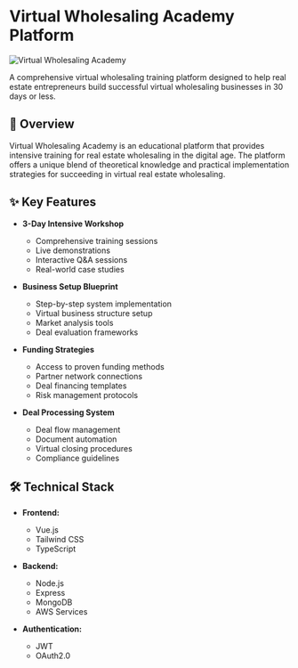 # Virtual Wholesaling Academy Platform

![Virtual Wholesaling Academy](https://realestatewealthnetwork.com/vwa/)

A comprehensive virtual wholesaling training platform designed to help real estate entrepreneurs build successful virtual wholesaling businesses in 30 days or less.

## 🚀 Overview

Virtual Wholesaling Academy is an educational platform that provides intensive training for real estate wholesaling in the digital age. The platform offers a unique blend of theoretical knowledge and practical implementation strategies for succeeding in virtual real estate wholesaling.

## ✨ Key Features

- **3-Day Intensive Workshop**

  - Comprehensive training sessions
  - Live demonstrations
  - Interactive Q&A sessions
  - Real-world case studies

- **Business Setup Blueprint**

  - Step-by-step system implementation
  - Virtual business structure setup
  - Market analysis tools
  - Deal evaluation frameworks

- **Funding Strategies**

  - Access to proven funding methods
  - Partner network connections
  - Deal financing templates
  - Risk management protocols

- **Deal Processing System**
  - Deal flow management
  - Document automation
  - Virtual closing procedures
  - Compliance guidelines

## 🛠️ Technical Stack

- **Frontend:**

  - Vue.js
  - Tailwind CSS
  - TypeScript

- **Backend:**

  - Node.js
  - Express
  - MongoDB
  - AWS Services

- **Authentication:**
  - JWT
  - OAuth2.0
